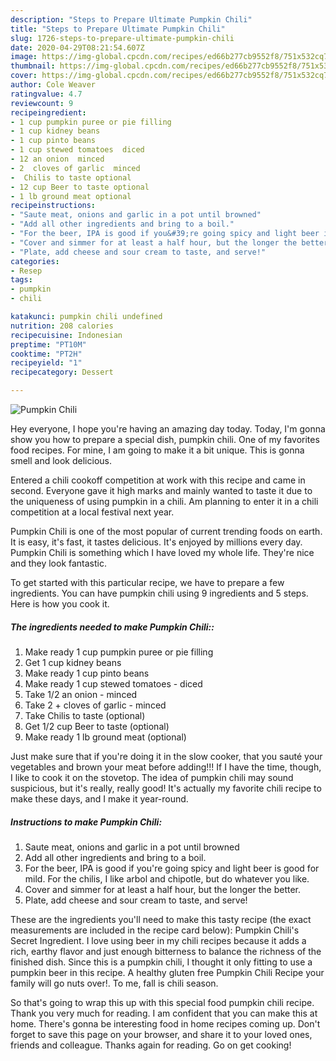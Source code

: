 ```yaml
---
description: "Steps to Prepare Ultimate Pumpkin Chili"
title: "Steps to Prepare Ultimate Pumpkin Chili"
slug: 1726-steps-to-prepare-ultimate-pumpkin-chili
date: 2020-04-29T08:21:54.607Z
image: https://img-global.cpcdn.com/recipes/ed66b277cb9552f8/751x532cq70/pumpkin-chili-recipe-main-photo.jpg
thumbnail: https://img-global.cpcdn.com/recipes/ed66b277cb9552f8/751x532cq70/pumpkin-chili-recipe-main-photo.jpg
cover: https://img-global.cpcdn.com/recipes/ed66b277cb9552f8/751x532cq70/pumpkin-chili-recipe-main-photo.jpg
author: Cole Weaver
ratingvalue: 4.7
reviewcount: 9
recipeingredient:
- 1 cup pumpkin puree or pie filling
- 1 cup kidney beans
- 1 cup pinto beans
- 1 cup stewed tomatoes  diced
- 12 an onion  minced
- 2  cloves of garlic  minced
-  Chilis to taste optional
- 12 cup Beer to taste optional
- 1 lb ground meat optional
recipeinstructions:
- "Saute meat, onions and garlic in a pot until browned"
- "Add all other ingredients and bring to a boil."
- "For the beer, IPA is good if you&#39;re going spicy and light beer is good for mild. For the chilis, I like arbol and chipotle, but do whatever you like."
- "Cover and simmer for at least a half hour, but the longer the better."
- "Plate, add cheese and sour cream to taste, and serve!"
categories:
- Resep
tags:
- pumpkin
- chili

katakunci: pumpkin chili undefined
nutrition: 208 calories
recipecuisine: Indonesian
preptime: "PT10M"
cooktime: "PT2H"
recipeyield: "1"
recipecategory: Dessert

---
```



![Pumpkin Chili](https://img-global.cpcdn.com/recipes/ed66b277cb9552f8/751x532cq70/pumpkin-chili-recipe-main-photo.jpg)

Hey everyone, I hope you're having an amazing day today. Today, I'm gonna show you how to prepare a special dish, pumpkin chili. One of my favorites food recipes. For mine, I am going to make it a bit unique. This is gonna smell and look delicious.

Entered a chili cookoff competition at work with this recipe and came in second. Everyone gave it high marks and mainly wanted to taste it due to the uniqueness of using pumpkin in a chili. Am planning to enter it in a chili competition at a local festival next year.

Pumpkin Chili is one of the most popular of current trending foods on earth. It is easy, it's fast, it tastes delicious. It's enjoyed by millions every day. Pumpkin Chili is something which I have loved my whole life. They're nice and they look fantastic.


To get started with this particular recipe, we have to prepare a few ingredients. You can have pumpkin chili using 9 ingredients and 5 steps. Here is how you cook it.

##### The ingredients needed to make Pumpkin Chili::

1. Make ready 1 cup pumpkin puree or pie filling
1. Get 1 cup kidney beans
1. Make ready 1 cup pinto beans
1. Make ready 1 cup stewed tomatoes - diced
1. Take 1/2 an onion - minced
1. Take 2 + cloves of garlic - minced
1. Take  Chilis to taste (optional)
1. Get 1/2 cup Beer to taste (optional)
1. Make ready 1 lb ground meat (optional)


Just make sure that if you&#39;re doing it in the slow cooker, that you sauté your vegetables and brown your meat before adding!!! If I have the time, though, I like to cook it on the stovetop. The idea of pumpkin chili may sound suspicious, but it&#39;s really, really good! It&#39;s actually my favorite chili recipe to make these days, and I make it year-round. 

##### Instructions to make Pumpkin Chili:

1. Saute meat, onions and garlic in a pot until browned
1. Add all other ingredients and bring to a boil.
1. For the beer, IPA is good if you&#39;re going spicy and light beer is good for mild. For the chilis, I like arbol and chipotle, but do whatever you like.
1. Cover and simmer for at least a half hour, but the longer the better.
1. Plate, add cheese and sour cream to taste, and serve!


These are the ingredients you&#39;ll need to make this tasty recipe (the exact measurements are included in the recipe card below): Pumpkin Chili&#39;s Secret Ingredient. I love using beer in my chili recipes because it adds a rich, earthy flavor and just enough bitterness to balance the richness of the finished dish. Since this is a pumpkin chili, I thought it only fitting to use a pumpkin beer in this recipe. A healthy gluten free Pumpkin Chili Recipe your family will go nuts over!. To me, fall is chili season. 

So that's going to wrap this up with this special food pumpkin chili recipe. Thank you very much for reading. I am confident that you can make this at home. There's gonna be interesting food in home recipes coming up. Don't forget to save this page on your browser, and share it to your loved ones, friends and colleague. Thanks again for reading. Go on get cooking!
